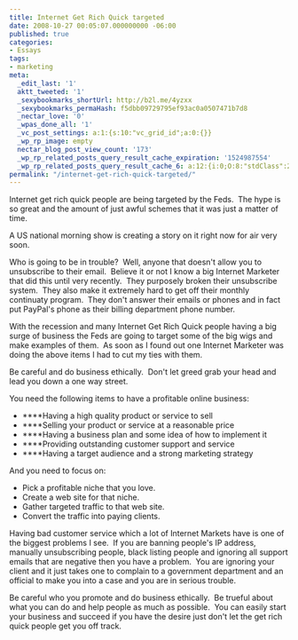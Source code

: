 ```yaml
---
title: Internet Get Rich Quick targeted
date: 2008-10-27 00:05:07.000000000 -06:00
published: true
categories:
- Essays
tags:
- marketing
meta:
  _edit_last: '1'
  aktt_tweeted: '1'
  _sexybookmarks_shortUrl: http://b2l.me/4yzxx
  _sexybookmarks_permaHash: f5dbb09729795ef93ac0a0507471b7d8
  _nectar_love: '0'
  _wpas_done_all: '1'
  _vc_post_settings: a:1:{s:10:"vc_grid_id";a:0:{}}
  _wp_rp_image: empty
  nectar_blog_post_view_count: '173'
  _wp_rp_related_posts_query_result_cache_expiration: '1524987554'
  _wp_rp_related_posts_query_result_cache_6: a:12:{i:0;O:8:"stdClass":2:{s:7:"post_id";s:4:"1261";s:5:"score";s:17:"48.55119049445332";}i:1;O:8:"stdClass":2:{s:7:"post_id";s:4:"1188";s:5:"score";s:18:"45.423433387445264";}i:2;O:8:"stdClass":2:{s:7:"post_id";s:4:"1157";s:5:"score";s:18:"42.770446978627476";}i:3;O:8:"stdClass":2:{s:7:"post_id";s:4:"1133";s:5:"score";s:18:"40.592680512257324";}i:4;O:8:"stdClass":2:{s:7:"post_id";s:4:"8192";s:5:"score";s:18:"37.620512848901356";}i:5;O:8:"stdClass":2:{s:7:"post_id";s:4:"4935";s:5:"score";s:17:"36.61610176772853";}i:6;O:8:"stdClass":2:{s:7:"post_id";s:3:"654";s:5:"score";s:17:"36.61610176772853";}i:7;O:8:"stdClass":2:{s:7:"post_id";s:4:"1522";s:5:"score";s:17:"35.42328827150369";}i:8;O:8:"stdClass":2:{s:7:"post_id";s:4:"1299";s:5:"score";s:18:"35.048661775738616";}i:9;O:8:"stdClass":2:{s:7:"post_id";s:4:"4873";s:5:"score";s:17:"34.43833530135838";}i:10;O:8:"stdClass":2:{s:7:"post_id";s:4:"3568";s:5:"score";s:17:"34.43833530135838";}i:11;O:8:"stdClass":2:{s:7:"post_id";s:4:"2105";s:5:"score";s:17:"34.43833530135838";}}
permalink: "/internet-get-rich-quick-targeted/"
---
```

Internet get rich quick people are being targeted by the Feds.  The hype is so great and the amount of just awful schemes that it was just a matter of time.

A US national morning show is creating a story on it right now for air very soon.

Who is going to be in trouble?  Well, anyone that doesn't allow you to unsubscribe to their email.  Believe it or not I know a big Internet Marketer that did this until very recently.  They purposely broken their unsubscribe system.  They also make it extremely hard to get off their monthly continuaty program.  They don't answer their emails or phones and in fact put PayPal's phone as their billing department phone number.

With the recession and many Internet Get Rich Quick people having a big surge of business the Feds are going to target some of the big wigs and make examples of them.  As soon as I found out one Internet Marketer was doing the above items I had to cut my ties with them.

Be careful and do business ethically.  Don't let greed grab your head and lead you down a one way street.

You need the following items to have a profitable online business:</p>
<ul>
<li>****Having a high quality product or service to sell</li>
<li>****Selling your product or service at a reasonable price</li>
<li>****Having a business plan and some idea of how to implement it</li>
<li>****Providing outstanding customer support and service</li>
<li>****Having a target audience and a strong marketing strategy</li>
</ul>
<p>And you need to focus on:</p>
<ul>
<li>Pick a profitable niche that you love.</li>
<li>Create a web site for that niche.</li>
<li>Gather targeted traffic to that web site.</li>
<li>Convert the traffic into paying clients.</li>
</ul>
<p>Having bad customer service which a lot of Internet Markets have is one of the biggest problems I see.  If you are banning people's IP address, manually unsubscribing people, black listing people and ignoring all support emails that are negative then you have a problem.  You are ignoring your client and it just takes one to complain to a government department and an official to make you into a case and you are in serious trouble.

Be careful who you promote and do business ethically.  Be trueful about what you can do and help people as much as possible.  You can easily start your business and succeed if you have the desire just don't let the get rich quick people get you off track.</p>
